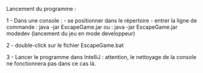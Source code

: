 ﻿Lancement du programme : 

1 - Dans une console :
	- se positionner dans le répertoire
	- entrer la ligne de commande : java -jar EscapeGame.jar
				   ou : java -jar EscapeGame.jar modedev (lancement du jeu en mode developpeur)

2 - double-click sur le fichier EscapeGame.bat

3 - Lancer le programme dans IntelliJ : attention, le nettoyage de la console ne fonctionnera pas dans ce cas là.
